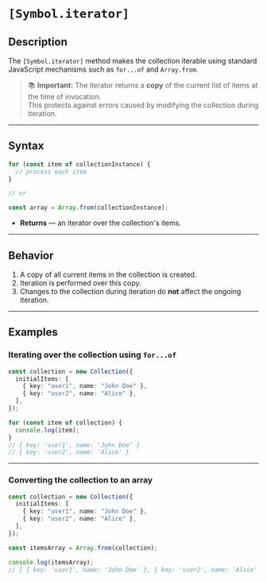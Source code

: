 # `[Symbol.iterator]`

## Description

The `[Symbol.iterator]` method makes the collection iterable using standard JavaScript mechanisms such as `for...of` and `Array.from`.

> 📚 **Important:** The iterator returns a **copy** of the current list of items at the time of invocation.  
> This protects against errors caused by modifying the collection during iteration.

---

## Syntax

```ts
for (const item of collectionInstance) {
  // process each item
}

// or

const array = Array.from(collectionInstance);
```

- **Returns** — an iterator over the collection's items.

---

## Behavior

1. A copy of all current items in the collection is created.
2. Iteration is performed over this copy.
3. Changes to the collection during iteration do **not** affect the ongoing iteration.

---

## Examples

### Iterating over the collection using `for...of`

```ts
const collection = new Collection({
  initialItems: [
    { key: "user1", name: "John Doe" },
    { key: "user2", name: "Alice" },
  ],
});

for (const item of collection) {
  console.log(item);
}
// { key: 'user1', name: 'John Doe' }
// { key: 'user2', name: 'Alice' }
```

---

### Converting the collection to an array

```ts
const collection = new Collection({
  initialItems: [
    { key: "user1", name: "John Doe" },
    { key: "user2", name: "Alice" },
  ],
});

const itemsArray = Array.from(collection);

console.log(itemsArray);
// [ { key: 'user1', name: 'John Doe' }, { key: 'user2', name: 'Alice' } ]
```
